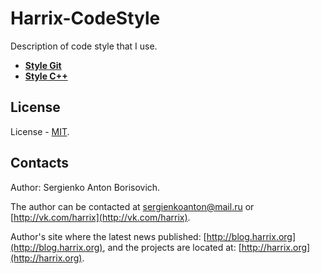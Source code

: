Harrix-CodeStyle
================

Description of code style that I use.

 - [**Style Git**](https://github.com/Harrix/Harrix-CodeStyle/blob/master/Style-Git.md)
 - [**Style C++**](https://github.com/Harrix/Harrix-CodeStyle/blob/master/Style-C++.md)
 
License
-------
 
License - [MIT](https://github.com/Harrix/Harrix-CodeStyle/blob/master/LICENSE).
 
Contacts
--------

Author: Sergienko Anton Borisovich.

The author can be contacted at [sergienkoanton@mail.ru](mailto:sergienkoanton@mail.ru) or  [http://vk.com/harrix](http://vk.com/harrix).

Author's site where the latest news published: [http://blog.harrix.org](http://blog.harrix.org), and the projects are located at: [http://harrix.org](http://harrix.org).